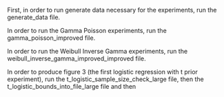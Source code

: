 

First, in order to run generate data necessary for the experiments, run the generate_data file.

In order to run the Gamma Poisson experiments, run the gamma_poisson_improved file.

In order to run the Weibull Inverse Gamma experiments, run the weibull_inverse_gamma_improved_improved file.

In order to produce figure 3 (the first logistic regression with t prior experiment), run the t_logistic_sample_size_check_large file, then the t_logistic_bounds_into_file_large file and then 
